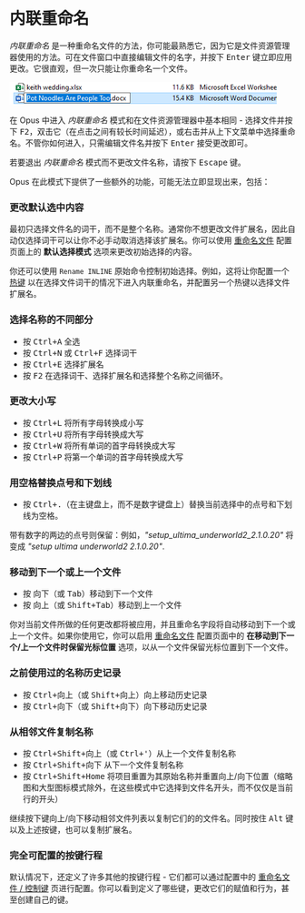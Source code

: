 # 内联重命名

*内联重命名* 是一种重命名文件的方法，你可能最熟悉它，因为它是文件资源管理器使用的方法。可在文件窗口中直接编辑文件的名字，并按下 <kbd>Enter</kbd> 键立即应用更改。它很直观，但一次只能让你重命名一个文件。

![](/Manual/images/media/13/inline_rename.png)

在 Opus 中进入 *内联重命名* 模式和在文件资源管理器中基本相同 - 选择文件并按下 <kbd>F2</kbd>，双击它（在点击之间有较长时间延迟），或右击并从上下文菜单中选择重命名。不管你如何进入，只需编辑文件名并按下 <kbd>Enter</kbd> 接受更改即可。

若要退出 *内联重命名* 模式而不更改文件名称，请按下 <kbd>Escape</kbd> 键。

Opus 在此模式下提供了一些额外的功能，可能无法立即显现出来，包括：

### 更改默认选中内容

最初只选择文件名的词干，而不是整个名称。通常你不想更改文件扩展名，因此自动仅选择词干可以让你不必手动取消选择该扩展名。你可以使用 [重命名文件](/Manual/preferences/preferences_categories/file_operations/renaming_files/README.zh.md) 配置页面上的 **默认选择模式** 选项来更改初始选择的内容。

你还可以使用 `Rename INLINE` 原始命令控制初始选择。例如，这将让你配置一个 [热键](/Manual/customize/the_customize_dialog/keys.zh.md) 以在选择文件词干的情况下进入内联重命名，并配置另一个热键以选择文件扩展名。

### 选择名称的不同部分

- 按 <kbd>Ctrl+A</kbd> 全选
- 按 <kbd>Ctrl+N</kbd> 或 <kbd>Ctrl+F</kbd> 选择词干
- 按 <kbd>Ctrl+E</kbd> 选择扩展名
- 按 <kbd>F2</kbd> 在选择词干、选择扩展名和选择整个名称之间循环。

### 更改大小写

- 按 <kbd>Ctrl+L</kbd> 将所有字母转换成小写
- 按 <kbd>Ctrl+U</kbd> 将所有字母转换成大写
- 按 <kbd>Ctrl+W</kbd> 将所有单词的首字母转换成大写
- 按 <kbd>Ctrl+P</kbd> 将第一个单词的首字母转换成大写

### 用空格替换点号和下划线

- 按 <kbd>Ctrl+.</kbd>（在主键盘上，而不是数字键盘上）替换当前选择中的点号和下划线为空格。

带有数字的两边的点号则保留：例如，*"setup_ultima_underworld2_2.1.0.20"* 将变成 *"setup ultima underworld2 2.1.0.20"*.

### 移动到下一个或上一个文件

- 按 <kbd>向下</kbd>（或 <kbd>Tab</kbd>）移动到下一个文件
- 按 <kbd>向上</kbd>（或 <kbd>Shift+Tab</kbd>）移动到上一个文件

你对当前文件所做的任何更改都将被应用，并且重命名字段将自动移动到下一个或上一个文件。如果你使用它，你可以启用 [重命名文件](/Manual/preferences/preferences_categories/file_operations/renaming_files/README.zh.md) 配置页面中的 **在移动到下一个/上一个文件时保留光标位置** 选项，以从一个文件保留光标位置到下一个文件。

### 之前使用过的名称历史记录

- 按 <kbd>Ctrl+向上</kbd>（或 <kbd>Shift+向上</kbd>）向上移动历史记录
- 按 <kbd>Ctrl+向下</kbd>（或 <kbd>Shift+向下</kbd>）向下移动历史记录

### 从相邻文件复制名称

- 按 <kbd>Ctrl+Shift+向上</kbd>（或 <kbd>Ctrl+'</kbd>）从上一个文件复制名称
- 按 <kbd>Ctrl+Shift+向下</kbd> 从下一个文件复制名称
- 按 <kbd>Ctrl+Shift+Home</kbd> 将项目重置为其原始名称并重置向上/向下位置（缩略图和大型图标模式除外，在这些模式中它选择到文件名开头，而不仅仅是当前行的开头）

继续按下键向上/向下移动相邻文件列表以复制它们的的文件名。同时按住 <kbd>Alt</kbd> 键以及上述按键，也可以复制扩展名。

### 完全可配置的按键行程

默认情况下，还定义了许多其他的按键行程 - 它们都可以通过配置中的 [重命名文件 / 控制键](/Manual/preferences/preferences_categories/file_operations/renaming_files/control_keys.zh.md) 页进行配置。你可以看到定义了哪些键，更改它们的赋值和行为，甚至创建自己的键。